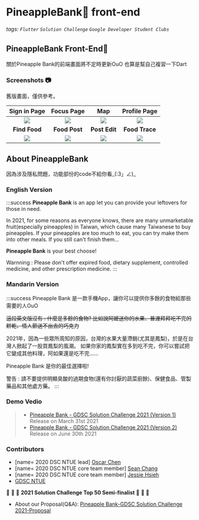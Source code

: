 # PineappleBank🍍 front-end
###### tags: `Flutter` `Solution Challenge` `Google Developer Student Clubs`


## PineappleBank Front-End:pineapple: 

關於Pineapple Bank的前端畫面將不定時更新OuO
也算是幫自己複習一下Dart

### Screenshots :camera: 

舊版畫面，僅供參考。

|Sign in Page|Focus Page|Map|Profile Page|
|:----------:|:--------:|:-:|:----------:|
|![](https://i.imgur.com/UCPK1jB.jpg)|![](https://i.imgur.com/mYFAhyZ.jpg)|![](https://i.imgur.com/ItVA5QO.jpg)|![](https://i.imgur.com/ueyFfOP.jpg)|
|**Find Food**|**Food Post**|**Post Edit**|**Food Trace**|
|![](https://i.imgur.com/pfOk6JU.jpg)|![](https://i.imgur.com/9bpwggz.jpg)|![](https://i.imgur.com/1okxOkK.jpg)|![](https://i.imgur.com/RrQaIAF.jpg)|


## About PineappleBank

因為涉及隱私問題，功能部份的code不給你看_(:3」∠)_

### English Version

:::success
**Pineapple Bank** is an app let you can provide your leftovers for those in need.

In 2021, for some reasons as everyone knows, there are many unmarketable fruit(especially pineapples) in Taiwan, which cause many Taiwanese to buy pineapples.
If your pineapples are too much to eat, you can try make them into other meals.
If you still can't finish them...

**Pineapple Bank** is your best choose!

Warnning : Please don't offer expired food, dietary supplement, controlled medicine, and other prescription medicine.
:::

### Mandarin Version

:::success
Pineapple Bank 是一款手機App，讓你可以提供你多餘的食物給那些需要的人OuO

~~這段英文版沒有 : 
什麼是多餘的食物? 比如說阿嬤送你的水果、普渡拜拜吃不完的餅乾、情人節送不出去的巧克力~~

2021年，因為一些眾所周知的原因，台灣的水果大量滯銷(尤其是鳳梨)，於是在台灣人掀起了一股買鳳梨的風潮。
如果你家的鳳梨實在多到吃不完，你可以嘗試把它變成其他料理，阿如果還是吃不完......

Pineapple Bank 是你的最佳選擇啦!

警告 : 請不要提供明顯臭酸的過期食物(還有你討厭的蔬菜廚餘)、保健食品、管製藥品和其他處方藥。
:::

### Demo Vedio

> * [Pineapple Bank - GDSC Solution Challenge 2021 (Version 1)](https://www.youtube.com/watch?v=hYzaIgT2Pzw) 
> Release on March 31st 2021
> * [Pineapple Bank - GDSC Solution Challenge 2021 (Version 2)](https://www.youtube.com/watch?v=DCc4LIiA8gw) 
> Release on June 30th 2021

### Contributors
* [name= 2020 DSC NTUE lead] [Oscar Chen](https://github.com/oscar1234456)
* [name= 2020 DSC NTUE core team member] [Sean Chang](https://github.com/seanchang74) 
* [name= 2020 DSC NTUE core team member] [Jessie Hsieh](https://github.com/jessie900309) 
* [GDSC NTUE](https://www.facebook.com/DSCNTUE)

:star2: :star2: :star2:  **2021 Solution Challenge Top 50 Semi-finalist** :star2: :star2: :star2: 

- About our Proposal(Q&A): [Pineapple Bank-GDSC Solution Challenge 2021-Proposal](https://docs.google.com/document/d/1F_6M3w-uOO3_9nQ4UZqLDEGWcjsl_B4kdpj8l_--4AE/edit?usp=sharing)


